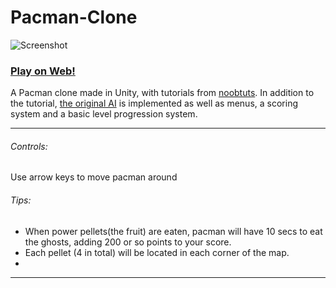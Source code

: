 
Pacman-Clone
============
![Screenshot](http://i.imgur.com/GQcmfQY.png)
### [Play on Web!](http://KayleneR.github.io/)

A Pacman clone made in Unity, with tutorials from [noobtuts](http://noobtuts.com/unity/2d-pacman-game). In addition to the tutorial, [the original AI](http://gameinternals.com/post/2072558330/understanding-pac-man-ghost-behavior) is implemented as well as menus, a scoring system and a basic level progression system.

--------------------------------------------------------------------

###### Controls: <br />

Use arrow keys to move pacman around <br />


###### Tips: <br />
* When power pellets(the fruit) are eaten, pacman will have 10 secs to eat the ghosts, adding 200 or so points to your score. <br />
* Each pellet (4 in total) will be located in each corner of the map.<br />
* 



----
